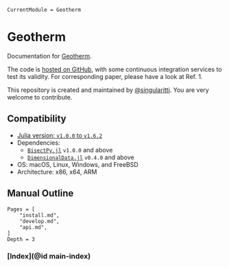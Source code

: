 ```@meta
CurrentModule = Geotherm
```

# Geotherm

Documentation for [Geotherm](https://github.com/MineralsCloud/Geotherm.jl).

The code is
[hosted on GitHub](https://github.com/MineralsCloud/Geotherm.jl), with
some continuous integration services to test its validity.
For corresponding paper, please have a look at Ref. 1.

This repository is created and maintained by
[@singularitti](https://github.com/singularitti). You are very welcome to
contribute.

## Compatibility

- [Julia version: `v1.0.0` to `v1.6.2`](https://julialang.org/downloads/)
- Dependencies:
  - [`BisectPy.jl`](https://github.com/singularitti/BisectPy.jl) `v1.0.0` and above
  - [`DimensionalData.jl`](https://github.com/rafaqz/DimensionalData.jl) `v0.4.0` and
    above
- OS: macOS, Linux, Windows, and FreeBSD
- Architecture: x86, x64, ARM

## Manual Outline

```@contents
Pages = [
    "install.md",
    "develop.md",
    "api.md",
]
Depth = 3
```

### [Index](@id main-index)

```@index
```
